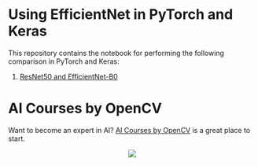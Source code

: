 # Using EfficientNet in PyTorch and Keras

This repository contains the notebook for performing the following comparison in
PyTorch and Keras:

1. [ResNet50 and EfficientNet-B0](EfficientNet_ResNet50.ipynb)

# AI Courses by OpenCV

Want to become an expert in AI?
[AI Courses by OpenCV](https://opencv.org/courses/) is a great place to start.

<a href="https://opencv.org/courses/">
<p align="center"> 
<img src="https://www.learnopencv.com/wp-content/uploads/2020/04/AI-Courses-By-OpenCV-Github.png">
</p>
</a>
